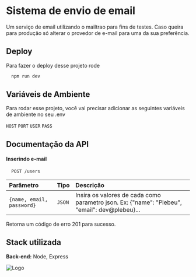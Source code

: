 
# Sistema de envio de email

Um serviço de email utilizando o mailtrao para fins de testes. Caso queira para produção só alterar o provedor de e-mail para uma da sua preferência.

## Deploy

Para fazer o deploy desse projeto rode

```bash
  npm run dev
```


## Variáveis de Ambiente

Para rodar esse projeto, você vai precisar adicionar as seguintes variáveis de ambiente no seu .env

`HOST`
`PORT`
`USER`
`PASS`




## Documentação da API

#### Inserindo e-mail

```http
  POST /users
```

| Parâmetro   | Tipo       | Descrição                           |
| :---------- | :--------- | :---------------------------------- |
| `{name, email, password}` | `JSON` | Insira os valores de cada como parametro  json. Ex: {"name": "Plebeu", "email": dev@plebeu}...

Retorna um código de erro 201 para sucesso.


## Stack utilizada

**Back-end:** Node, Express


![Logo](https://cdn.discordapp.com/attachments/560251522127101972/993340182491320432/standard_1.gif)


